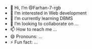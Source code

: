 - 👋 Hi, I’m @Farhan-7-rgb
- 👀 I’m interested in Web development
- 🌱 I’m currently learning DBMS
- 💞️ I’m looking to collaborate on ...
- 📫 How to reach me ...
- 😄 Pronouns: ...
- ⚡ Fun fact: ...

<!---
Farhan-7-rgb/Farhan-7-rgb is a ✨ special ✨ repository because its `README.md` (this file) appears on your GitHub profile.
You can click the Preview link to take a look at your changes.
--->
